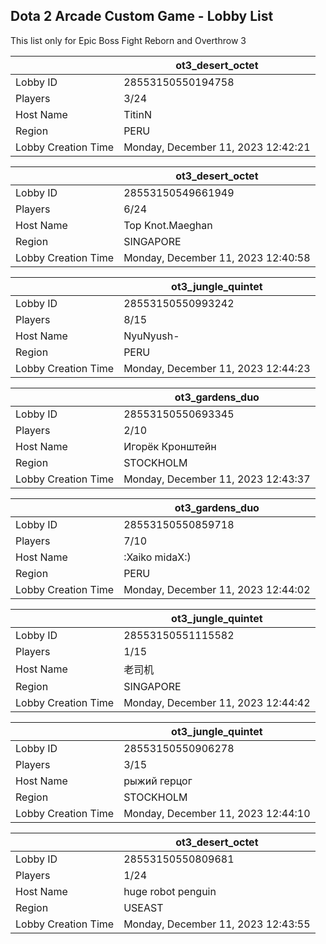 ## Dota 2 Arcade Custom Game - Lobby List

This list only for Epic Boss Fight Reborn and Overthrow 3

|  | ot3_desert_octet |
| ------ | ------ |
| Lobby ID | 28553150550194758 |
| Players | 3/24 |
| Host Name | TitinN |
| Region | PERU |
| Lobby Creation Time | Monday, December 11, 2023 12:42:21 |


|  | ot3_desert_octet |
| ------ | ------ |
| Lobby ID | 28553150549661949 |
| Players | 6/24 |
| Host Name | Top Knot.Maeghan |
| Region | SINGAPORE |
| Lobby Creation Time | Monday, December 11, 2023 12:40:58 |


|  | ot3_jungle_quintet |
| ------ | ------ |
| Lobby ID | 28553150550993242 |
| Players | 8/15 |
| Host Name | NyuNyush- |
| Region | PERU |
| Lobby Creation Time | Monday, December 11, 2023 12:44:23 |


|  | ot3_gardens_duo |
| ------ | ------ |
| Lobby ID | 28553150550693345 |
| Players | 2/10 |
| Host Name | Игорёк Кронштейн |
| Region | STOCKHOLM |
| Lobby Creation Time | Monday, December 11, 2023 12:43:37 |


|  | ot3_gardens_duo |
| ------ | ------ |
| Lobby ID | 28553150550859718 |
| Players | 7/10 |
| Host Name | :Xaiko midaX:) |
| Region | PERU |
| Lobby Creation Time | Monday, December 11, 2023 12:44:02 |


|  | ot3_jungle_quintet |
| ------ | ------ |
| Lobby ID | 28553150551115582 |
| Players | 1/15 |
| Host Name | 老司机 |
| Region | SINGAPORE |
| Lobby Creation Time | Monday, December 11, 2023 12:44:42 |


|  | ot3_jungle_quintet |
| ------ | ------ |
| Lobby ID | 28553150550906278 |
| Players | 3/15 |
| Host Name | рыжий герцог |
| Region | STOCKHOLM |
| Lobby Creation Time | Monday, December 11, 2023 12:44:10 |


|  | ot3_desert_octet |
| ------ | ------ |
| Lobby ID | 28553150550809681 |
| Players | 1/24 |
| Host Name | huge robot penguin |
| Region | USEAST |
| Lobby Creation Time | Monday, December 11, 2023 12:43:55 |


